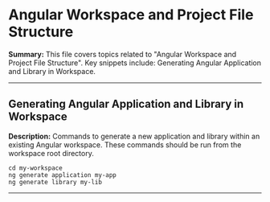 # Angular Workspace and Project File Structure

**Summary:** This file covers topics related to "Angular Workspace and Project File Structure". Key snippets include: Generating Angular Application and Library in Workspace.

---

## Generating Angular Application and Library in Workspace

**Description:** Commands to generate a new application and library within an existing Angular workspace. These commands should be run from the workspace root directory.

```shell
cd my-workspace
ng generate application my-app
ng generate library my-lib
```

---
